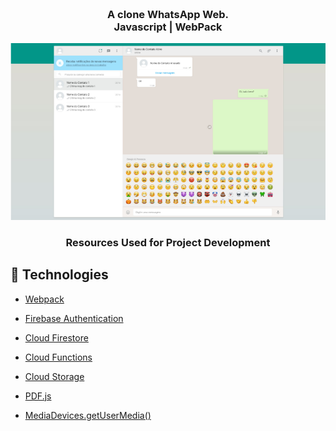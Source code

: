 <h3 align="center"> 
    <br>
    A clone WhatsApp Web.<br />
    Javascript | WebPack
</h3>



<img alt="Whatasapp Web" src="/img/zap-clone.png">

<h3 align="center">Resources Used for Project Development

## :rocket: Technologies


- [Webpack](https://webpack.js.org)

- [Firebase Authentication](https://firebase.google.com/docs/auth/?authuser=0)

- [Cloud Firestore](https://firebase.google.com/docs/firestore/?authuser=0)

- [Cloud Functions](https://github.com/afonsopacifer/my-personal-website/blob/master/dev/assets/styles/molecules/box-default.styl)

- [Cloud Storage](https://firebase.google.com/docs/storage/?authuser=0)

- [PDF.js](https://mozilla.github.io/pdf.js/)

- [MediaDevices.getUserMedia()](https://developer.mozilla.org/en-US/docs/Web/API/MediaDevices/getUserMedia)
